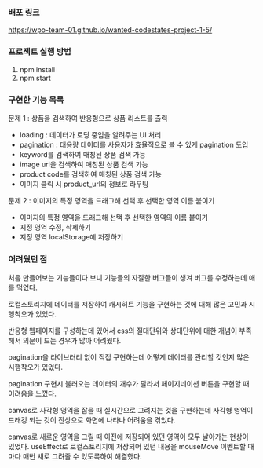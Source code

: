 ### 배포 링크
https://wpo-team-01.github.io/wanted-codestates-project-1-5/

### 프로젝트 실행 방법
1. npm install
2. npm start

### 구현한 기능 목록
문제 1 : 상품을 검색하여 반응형으로 상품 리스트를 출력
 - loading : 데이터가 로딩 중임을 알려주는 UI 처리
 - pagination : 대용량 데이터를 사용자가 효율적으로 볼 수 있게 pagination 도입
 - keyword를 검색하여 매칭된 상품 검색 가능
 - image url을 검색하여 매칭된 상품 검색 가능
 - product code를 검색하여 매칭된 상품 검색 가능
 - 이미지 클릭 시 product_url의 정보로 라우팅

  
  
문제 2 : 이미지의 특정 영역을 드래그해 선택 후 선택한 영역 이름 붙이기
 - 이미지의 특정 영역을 드래그해 선택 후 선택한 영역의 이름 붙이기
 - 지정 영역 수정, 삭제하기
 - 지정 영역 localStorage에 저장하기

  

### 어려웠던 점

처음 만들어보는 기능들이다 보니 기능들의 자잘한 버그들이  생겨 버그를 수정하는데 애를 먹었다.

로컬스토리지에 데이터를 저장하여 캐시히트 기능을 구현하는 것에 대해 많은 고민과 시행착오가 있었다.

반응형 웹페이지를 구성하는데 있어서 css의 절대단위와 상대단위에 대한 개념이 부족해서 의문이 드는 경우가 많아 어려웠다.

pagination을 라이브러리 없이 직접 구현하는데 어떻게 데이터를 관리할 것인지 많은 시행착오가 있었다.

pagination 구현시 불러오는 데이터의 개수가 달라서 페이지네이션 버튼을 구현할 때 어려움을 느꼈다.

canvas로 사각형 영역을 잡을 때 실시간으로 그려지는 것을 구현하는데 사각형 영역이 드래깅 되는 것이 잔상으로 화면에 나타나 어려움을 겪었다.

canvas로 새로운 영역을 그릴 때 이전에 저장되어 있던 영역이 모두 날아가는 현상이 있었다. useEffect로 로컬스토리지에 저장되어 있던 내용을 mouseMove 이벤트할 때마다 매번 새로 그려줄 수 있도록하여 해결했다.
